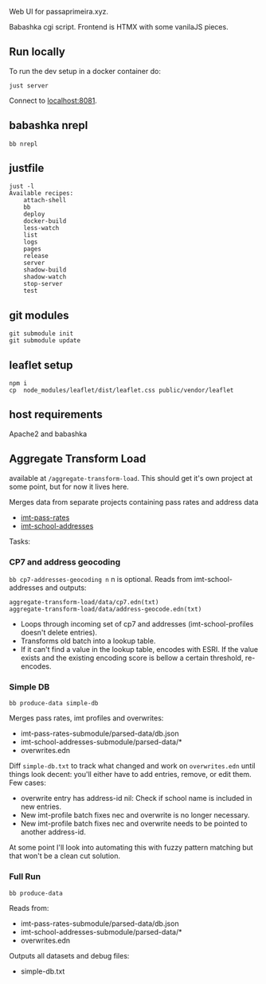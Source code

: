 Web UI for passaprimeira.xyz.

Babashka cgi script. Frontend is HTMX with some vanilaJS pieces.

## Run locally

To run the dev setup in a docker container do:
```
just server
```

Connect to [localhost:8081](http://localhost:8081).

## babashka nrepl

```
bb nrepl
```

## justfile

```
just -l
Available recipes:
    attach-shell
    bb
    deploy
    docker-build
    less-watch
    list
    logs
    pages
    release
    server
    shadow-build
    shadow-watch
    stop-server
    test

```

## git modules

```
git submodule init
git submodule update
```

## leaflet setup

```
npm i
cp  node_modules/leaflet/dist/leaflet.css public/vendor/leaflet
```

## host requirements

Apache2 and babashka

## Aggregate Transform Load

available at `/aggregate-transform-load`. This should get it's own project at some point, but for now it lives here.

Merges data from separate projects containing pass rates and address data
- [imt-pass-rates](https://github.com/codecadre/imt-pass-rates)
- [imt-school-addresses](https://github.com/codecadre/imt-school-addresses)

Tasks:

### CP7 and address geocoding

`bb cp7-addresses-geocoding n` n is optional. Reads from imt-school-addresses and outputs:

```
aggregate-transform-load/data/cp7.edn(txt)
aggregate-transform-load/data/address-geocode.edn(txt)
```
- Loops through incoming set of cp7 and addresses (imt-school-profiles doesn't delete entries).
- Transforms old batch into a lookup table.
- If it can't find a value in the lookup table, encodes with ESRI. If the value exists and the existing encoding score is bellow a certain threshold, re-encodes.

### Simple DB

`bb produce-data simple-db`

Merges pass rates, imt profiles and overwrites:

- imt-pass-rates-submodule/parsed-data/db.json
- imt-school-addresses-submodule/parsed-data/*
- overwrites.edn

Diff `simple-db.txt` to track what changed and work on `overwrites.edn` until things look decent: you'll either have to add entries, remove, or edit them. Few cases:
- overwrite entry has address-id nil: Check if school name is included in new entries.
- New imt-profile batch fixes nec and overwrite is no longer necessary.
- New imt-profile batch fixes nec and overwrite needs to be pointed to another address-id.

At some point I'll look into automating this with fuzzy pattern matching but that won't be a clean cut solution.

### Full Run

`bb produce-data`

Reads from:
- imt-pass-rates-submodule/parsed-data/db.json
- imt-school-addresses-submodule/parsed-data/*
- overwrites.edn

Outputs all datasets and debug files:
- simple-db.txt
